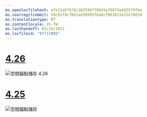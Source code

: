 ```yaml
---
ms.openlocfilehash: afe12a6f678c202596ff0843a76072e6025f97ba
ms.sourcegitcommit: 59c91f8c70d1ad30995fba6cf862615e25e78d10
ms.translationtype: MT
ms.contentlocale: zh-TW
ms.lasthandoff: 03/19/2021
ms.locfileid: "97717895"
---
```

# <a name="426"></a>[4.26](#tab/426)

![空間錨點儲存 4.26](../images/local-spatial-anchors-img-02.png)

# <a name="425"></a>[4.25](#tab/425)

![空間錨點儲存](../images/unreal-spatialanchors-save.PNG)
